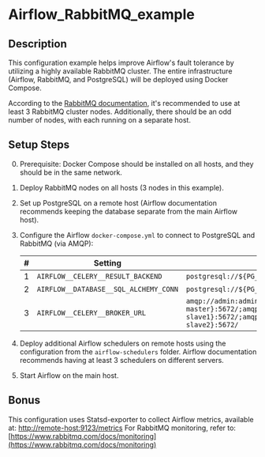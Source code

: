 # Airflow_RabbitMQ_example
## Description
This configuration example helps improve Airflow's fault tolerance by utilizing a highly available RabbitMQ cluster. The entire infrastructure (Airflow, RabbitMQ, and PostgreSQL) will be deployed using Docker Compose.

According to the [RabbitMQ documentation](https://www.rabbitmq.com/docs/clustering#:~:text=(three%2C%20five%2C%20seven%2C%20or%20more)), it's recommended to use at least 3 RabbitMQ cluster nodes. Additionally, there should be an odd number of nodes, with each running on a separate host.

## Setup Steps
0. Prerequisite: Docker Compose should be installed on all hosts, and they should be in the same network.
1. Deploy RabbitMQ nodes on all hosts (3 nodes in this example).
2. Set up PostgreSQL on a remote host (Airflow documentation recommends keeping the database separate from the main Airflow host).
3. Configure the Airflow `docker-compose.yml` to connect to PostgreSQL and RabbitMQ (via AMQP):

   | # | Setting | Value |
   |---|---|---|
   | 1 | `AIRFLOW__CELERY__RESULT_BACKEND` | `postgresql://${PG_USER}:${PG_PASSWORD}@${PG_HOST}:5432/airflow` |
   | 2 | `AIRFLOW__DATABASE__SQL_ALCHEMY_CONN` | `postgresql://${PG_USER}:${PG_PASSWORD}@${PG_HOST}:5432/airflow` |
   | 3 | `AIRFLOW__CELERY__BROKER_URL` | `amqp://admin:admin@${RABBITMQ_MASTER:-rabbitmq-master}:5672/;amqp://admin:admin@${RABBITMQ_SLAVE_1:-rabbitmq-slave1}:5672/;amqp://admin:admin@${RABBITMQ_SLAVE_2:-rabbitmq-slave2}:5672/` |

4. Deploy additional Airflow schedulers on remote hosts using the configuration from the `airflow-schedulers` folder. Airflow documentation recommends having at least 3 schedulers on different servers.
5. Start Airflow on the main host.

## Bonus
This configuration uses Statsd-exporter to collect Airflow metrics, available at:
[http://remote-host:9123/metrics](http://remote-host:9123/metrics)
For RabbitMQ monitoring, refer to:
[https://www.rabbitmq.com/docs/monitoring](https://www.rabbitmq.com/docs/monitoring)
